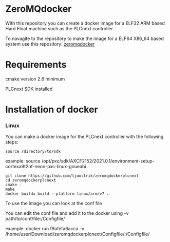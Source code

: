 # ZeroMQdocker
With this repository you can create a docker image for a ELF32 ARM based Hard Float machine such as the PLCnext controller.

To navagite to the repository to make the image for a ELF64 X86_64 based system use this repository: [zeromqdocker](https://github.com/tjoostrik/zeromqdocker)

# Requirements
cmake version 2.6 minimum

PLCnext SDK installed

# Installation of docker
### Linux
You can make a docker image for the PLCnext controller with the following steps:
```
source /directory/to/sdk
```
example: source /opt/pxc/sdk/AXCF2152/2021.0.1/environment-setup-cortexa9t2hf-neon-pxc-linux-gnueabi
```
git clone https://github.com/tjoostrik/zeromqdockerplcnext
cd zeromqdockerplcnext
cmake .
make
docker buildx build --platform linux/arm/v7 .
```
To use the image you can look at the conf file

You can edit the conf file and add it to the docker using -v path/to/conf/file:/Configfile/

example: docker run f9afefa6acca -v /home/user/Download/zeromqdockerplcnext/Configfile/:/Configfile/
